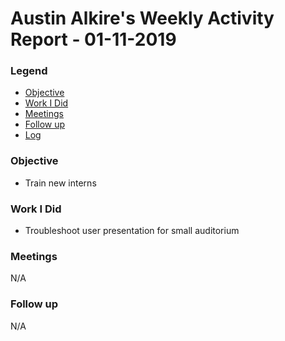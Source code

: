# Austin Alkire's Weekly Activity Report - 01-11-2019
### Legend
 - [Objective](#objective)
 - [Work I Did](#work-i-did)
 - [Meetings](#meetings)
 - [Follow up](#follow-up)
 - [Log](#log)

### Objective
- Train new interns


### Work I Did
- Troubleshoot user  presentation for small auditorium

### Meetings

N/A

### Follow up

N/A
